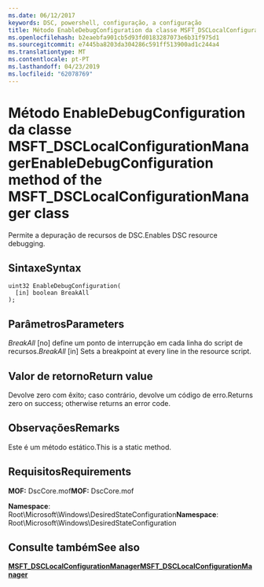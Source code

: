 ```yaml
---
ms.date: 06/12/2017
keywords: DSC, powershell, configuração, a configuração
title: Método EnableDebugConfiguration da classe MSFT_DSCLocalConfigurationManager
ms.openlocfilehash: b2eaebfa901cb5d93fd0183287073e6b31f975d1
ms.sourcegitcommit: e7445ba8203da304286c591ff513900ad1c244a4
ms.translationtype: MT
ms.contentlocale: pt-PT
ms.lasthandoff: 04/23/2019
ms.locfileid: "62078769"
---
```

# <a name="enabledebugconfiguration-method-of-the-msftdsclocalconfigurationmanager-class"></a><span data-ttu-id="eb2f5-103">Método EnableDebugConfiguration da classe MSFT_DSCLocalConfigurationManager</span><span class="sxs-lookup"><span data-stu-id="eb2f5-103">EnableDebugConfiguration method of the MSFT_DSCLocalConfigurationManager class</span></span>

<span data-ttu-id="eb2f5-104">Permite a depuração de recursos de DSC.</span><span class="sxs-lookup"><span data-stu-id="eb2f5-104">Enables DSC resource debugging.</span></span>

## <a name="syntax"></a><span data-ttu-id="eb2f5-105">Sintaxe</span><span class="sxs-lookup"><span data-stu-id="eb2f5-105">Syntax</span></span>

```mof
uint32 EnableDebugConfiguration(
  [in] boolean BreakAll
);
```

## <a name="parameters"></a><span data-ttu-id="eb2f5-106">Parâmetros</span><span class="sxs-lookup"><span data-stu-id="eb2f5-106">Parameters</span></span>

<span data-ttu-id="eb2f5-107">*BreakAll* \[no\] define um ponto de interrupção em cada linha do script de recursos.</span><span class="sxs-lookup"><span data-stu-id="eb2f5-107">*BreakAll* \[in\] Sets a breakpoint at every line in the resource script.</span></span>

## <a name="return-value"></a><span data-ttu-id="eb2f5-108">Valor de retorno</span><span class="sxs-lookup"><span data-stu-id="eb2f5-108">Return value</span></span>

<span data-ttu-id="eb2f5-109">Devolve zero com êxito; caso contrário, devolve um código de erro.</span><span class="sxs-lookup"><span data-stu-id="eb2f5-109">Returns zero on success; otherwise returns an error code.</span></span>

## <a name="remarks"></a><span data-ttu-id="eb2f5-110">Observações</span><span class="sxs-lookup"><span data-stu-id="eb2f5-110">Remarks</span></span>

<span data-ttu-id="eb2f5-111">Este é um método estático.</span><span class="sxs-lookup"><span data-stu-id="eb2f5-111">This is a static method.</span></span>

## <a name="requirements"></a><span data-ttu-id="eb2f5-112">Requisitos</span><span class="sxs-lookup"><span data-stu-id="eb2f5-112">Requirements</span></span>

<span data-ttu-id="eb2f5-113">**MOF:** DscCore.mof</span><span class="sxs-lookup"><span data-stu-id="eb2f5-113">**MOF:** DscCore.mof</span></span>

<span data-ttu-id="eb2f5-114">**Namespace**: Root\Microsoft\Windows\DesiredStateConfiguration</span><span class="sxs-lookup"><span data-stu-id="eb2f5-114">**Namespace**: Root\Microsoft\Windows\DesiredStateConfiguration</span></span>

## <a name="see-also"></a><span data-ttu-id="eb2f5-115">Consulte também</span><span class="sxs-lookup"><span data-stu-id="eb2f5-115">See also</span></span>

[<span data-ttu-id="eb2f5-116">**MSFT_DSCLocalConfigurationManager**</span><span class="sxs-lookup"><span data-stu-id="eb2f5-116">**MSFT_DSCLocalConfigurationManager**</span></span>](msft-dsclocalconfigurationmanager.md)